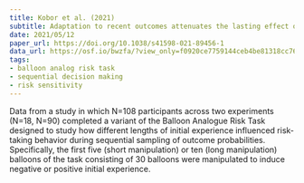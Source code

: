 ```yaml
---
title: Kobor et al. (2021)
subtitle: Adaptation to recent outcomes attenuates the lasting effect of initial experience on risky decisions
date: 2021/05/12
paper_url: https://doi.org/10.1038/s41598-021-89456-1
data_url: https://osf.io/bwzfa/?view_only=f0920ce7759144ceb4be81318cc76f75
tags:
- balloon analog risk task
- sequential decision making
- risk sensitivity
---
```


Data from a study in which N=108 participants across two experiments (N=18, N=90) completed a variant of the Balloon Analogue Risk Task designed to study how different lengths of initial experience influenced risk-taking behavior during sequential sampling of outcome probabilities. Specifically, the first five (short manipulation) or ten (long manipulation) balloons of the task consisting of 30 balloons were manipulated to induce negative or positive initial experience.
